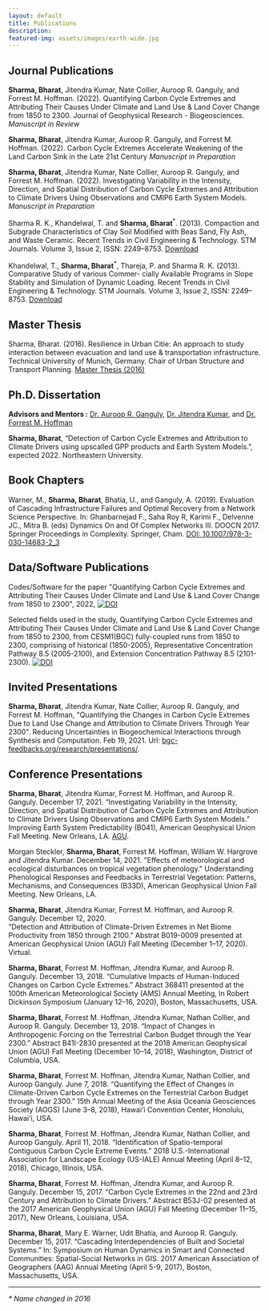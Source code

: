 ```yaml
---
layout: default
title: Publications 
description: 
featured-img: assets/images/earth-wide.jpg
---
```

## Journal Publications

**Sharma, Bharat**, Jitendra Kumar, Nate Collier, Auroop R. Ganguly, and Forrest M. Hoffman. (2022). 
Quantifying Carbon Cycle Extremes and Attributing Their Causes Under Climate and Land Use & Land Cover Change from 1850 to 2300. 
Journal of Geophysical Research - Biogeosciences.
_Manuscript in Review_

**Sharma, Bharat**, Jitendra Kumar, Auroop R. Ganguly, and Forrest M. Hoffman. (2022).
Carbon Cycle Extremes Accelerate Weakening of the Land Carbon Sink in the Late 21st Century
_Manuscript in Preparation_ 

**Sharma, Bharat**, Jitendra Kumar, Nate Collier, Auroop R. Ganguly, and Forrest M. Hoffman. (2022).
Investigating Variability in the Intensity, Direction, and Spatial Distribution of Carbon Cycle Extremes and Attribution to Climate Drivers Using Observations and CMIP6 Earth System Models.
_Manuscript in Preparation_ 

Sharma R. K., Khandelwal, T. and **Sharma, Bharat**<sup>*</sup>. (2013). Compaction and Subgrade Characteristics of Clay
Soil Modified with Beas Sand, Fly Ash, and Waste Ceramic. Recent Trends in Civil Engineering & Technology.
STM Journals. Volume 3, Issue 2, ISSN: 2249–8753. 
[Download](./papers/Characteristic_paper_UG.pdf) <br>


Khandelwal, T., **Sharma, Bharat**<sup>*</sup>, Thareja, P. and Sharma R. K. (2013). Comparative Study of various Commer-
cially Available Programs in Slope Stability and Simulation of Dynamic Loading. Recent Trends in Civil Engineering
& Technology. STM Journals. Volume 3, Issue 2, ISSN: 2249–8753. 
[Download](./papers/Comparative_paper_UG.pdf) <br>

## Master Thesis

Sharma, Bharat. (2016). Resilience in Urban Citie: An approach to study interaction between evacuation and
land use & transportation infrastructure. Technical University of Munich, Germany. Chair of Urban Structure and
Transport Planning.
[Master Thesis (2016)](./papers/Sharma_masterthesis_TUM_2016.pdf) <br>


## Ph.D. Dissertation

**Advisors and Mentors :** <a href="https://coe.northeastern.edu/people/ganguly-auroop/" target="_blank">Dr. Auroop R. Ganguly</a>, <a href="https://www.ornl.gov/staff-profile/jitendra-kumar" target="_blank">Dr. Jitendra Kumar</a>, and <a href="https://www.climatemodeling.org/~forrest/" target="_blank">Dr. Forrest M. Hoffman</a>

**Sharma, Bharat**, “Detection of Carbon Cycle Extremes and Attribution to Climate Drivers using upscalled GPP products and Earth System Models.”, expected 2022. Northeastern University. 


## Book Chapters

Warner, M., **Sharma, Bharat**, Bhatia, U., and Ganguly, A. (2019).
Evaluation of Cascading Infrastructure Failures and Optimal Recovery from a Network Science Perspective. 
In: Ghanbarnejad F., Saha Roy R, Karimi F., Delvenne JC., Mitra B. (eds) Dynamics On and Of Complex Networks III. DOOCN 2017. 
Springer Proceedings in Complexity. Springer, Cham. 
[DOI: 10.1007/978-3-030-14683-2_3](https://doi.org/10.1007/978-3-030-14683-2_3)


## Data/Software Publications

Codes/Software for the paper "Quantifying Carbon Cycle Extremes and Attributing Their Causes Under Climate and Land Use & Land Cover Change from 1850 to 2300", 2022, [![DOI](https://zenodo.org/badge/413554760.svg)](https://zenodo.org/badge/latestdoi/413554760)

Selected fields used in the study, Quantifying Carbon Cycle Extremes and Attributing Their Causes Under Climate and Land Use & Land Cover Change from 1850 to 2300, from CESM1(BGC) fully-coupled runs from 1850 to 2300, comprising of historical (1850-2005), Representative Concentration Pathway 8.5 (2005-2100), and Extension Concentration Pathway 8.5 (2101-2300). [![DOI](https://zenodo.org/badge/DOI/10.5281/zenodo.5548153.svg)](https://doi.org/10.5281/zenodo.5548153)


## Invited Presentations
**Sharma, Bharat**, Jitendra Kumar, Nate Collier, Auroop R. Ganguly, and Forrest M. Hoffman, "Quantifying the Changes in Carbon Cycle Extremes Due to Land Use Change and Attribution to Climate Drivers Through Year 2300". Reducing Uncertainties in Biogeochemical Interactions through Synthesis and Computation. Feb 19, 2021. Url: [bgc-feedbacks.org/research/presentations/](https://www.bgc-feedbacks.org/research/presentations/Sharma_RUBISCO-SFA_20210219.pdf).


## Conference Presentations

**Sharma, Bharat**, Jitendra Kumar, Forrest M. Hoffman, and Auroop R. Ganguly. 
December 17, 2021. 
“Investigating Variability in the Intensity, Direction, and Spatial Distribution of Carbon Cycle Extremes and Attribution to Climate Drivers Using Observations and CMIP6 Earth System Models.” 
Improving Earth System Predictability (B041), 
American Geophysical Union Fall Meeting. New Orleans, LA. 
[AGU](https://agu2021fallmeeting-agu.ipostersessions.com/default.aspx?s=71-89-8B-05-7E-BE-42-CF-33-5D-F5-8A-F4-6A-77-AC&guestview=true).

Morgan Steckler, **Sharma, Bharat**, Forrest M. Hoffman, William W. Hargrove and Jitendra Kumar. 
December 14, 2021. 
"Effects of meteorological and ecological disturbances on tropical vegetation phenology." 
Understanding Phenological Responses and Feedbacks in Terrestrial Vegetation: 
Patterns, Mechanisms, and Consequences (B33D), 
American Geophysical Union Fall Meeting. New Orleans, LA.

**Sharma, Bharat**, Jitendra Kumar, Forrest M. Hoffman, and Auroop R. Ganguly. 
December 12, 2020.  
“Detection and Attribution of Climate-Driven Extremes in Net Biome Productivity from 1850 through 2100.” 
Abstrat B019-0009 presented at American Geophysical Union (AGU) Fall Meeting (December 1–17, 2020).  Virtual. 

**Sharma, Bharat**, Forrest M. Hoffman, Jitendra Kumar, and Auroop R. Ganguly. December 13, 2018. 
“Cumulative Impacts of Human-Induced Changes on Carbon Cycle Extremes.” 
Abstract 368411 presented at the 100th American Meteorological Society (AMS) Annual Meeting, 
In Robert Dickinson Symposium (January 12–16, 2020), Boston, Massachusetts, USA.

**Sharma, Bharat**, Forrest M. Hoffman, Jitendra Kumar, Nathan Collier, and Auroop R. Ganguly. 
December 13, 2018. 
“Impact of Changes in Anthropogenic Forcing on the Terrestrial Carbon Budget through the Year 2300.” 
Abstract B41I-2830 presented at the 2018 American Geophysical Union (AGU) Fall Meeting 
(December 10–14, 2018), Washington, District of Columbia, USA.

**Sharma, Bharat**, Forrest M. Hoffman, Jitendra Kumar, Nathan Collier, and Auroop Ganguly. June 7, 2018. 
“Quantifying the Effect of Changes in Climate-Driven Carbon Cycle Extremes on the Terrestrial Carbon Budget through Year 2300.” 
15th Annual Meeting of the Asia Oceania Geosciences Society (AOGS) (June 3–8, 2018), 
Hawai‘i Convention Center, Honolulu, Hawai‘i, USA.

**Sharma, Bharat**, Forrest M. Hoffman, Jitendra Kumar, Nathan Collier, and Auroop Ganguly.
April 11, 2018. 
“Identification of Spatio-temporal Contiguous Carbon Cycle Extreme Events.” 
2018 U.S.-International Association for Landscape Ecology (US-IALE) Annual Meeting (April 8–12, 2018), 
Chicago, Illinois, USA.

**Sharma, Bharat**, Forrest M. Hoffman, Jitendra Kumar, and Auroop R. Ganguly. 
December 15, 2017. 
“Carbon Cycle Extremes in the 22nd and 23rd Century and Attribution to Climate Drivers.”
Abstract B53J-02 presented at the 2017 American Geophysical Union (AGU) Fall Meeting (December 11–15, 2017), 
New Orleans, Louisiana, USA.

**Sharma, Bharat**, Mary E. Warner, Udit Bhatia, and Auroop R. Ganguly. 
December 15, 2017. 
“Cascading Interdependencies of Built and Societal Systems.”
In: Symposium on Human Dynamics in Smart and Connected Communities: Spatial-Social Networks in GIS.
2017 American Association of Geographers (AAG) Annual Meeting (April 5-9, 2017), 
Boston, Massachusetts, USA.


<hr>

_* Name changed in 2016_